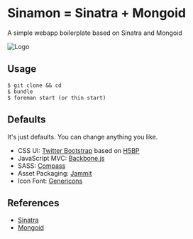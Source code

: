 Sinamon = Sinatra + Mongoid
=====
A simple webapp boilerplate based on Sinatra and Mongoid

![Logo](http://usefulpa.s3.amazonaws.com/images/2014/cinnamon_roll.png)

Usage
-----

	$ git clone && cd
	$ bundle
	$ foreman start (or thin start)


Defaults
-----

It's just defaults. You can change anything you like.

* CSS UI: [Twitter Bootstrap](http://getbootstrap.com/) based on [H5BP](http://html5boilerplate.com/)
* JavaScript MVC: [Backbone.js](http://backbonejs.org/)
* SASS: [Compass](http://compass-style.org/)
* Asset Packaging: [Jammit](http://documentcloud.github.io/jammit/)
* Icon Font: [Genericons](http://genericons.com)


References
-----

* [Sinatra](http://www.sinatrarb.com/)
* [Mongoid](http://mongoid.org/en/mongoid/index.html)
